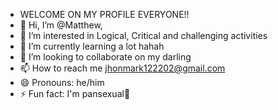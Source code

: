 - WELCOME ON MY PROFILE EVERYONE!!
- 👋 Hi, I’m @Matthew,
- 👀 I’m interested in Logical, Critical and challenging activities 
- 🌱 I’m currently learning a lot hahah
- 💞️ I’m looking to collaborate on my darling
- 📫 How to reach me jhonmark122202@gmail.com
- 😄 Pronouns: he/him
- ⚡ Fun fact: I'm pansexual💝

<!---
jhonmark122202/jhonmark122202 is a ✨ special ✨ repository because its `README.md` (this file) appears on your GitHub profile.
You can click the Preview link to take a look at your changes.
--->
